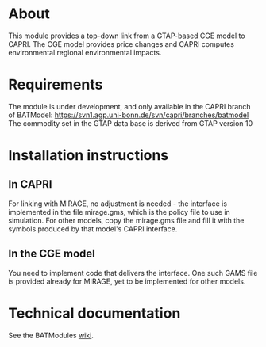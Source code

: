 # About

This module provides a top-down link from a GTAP-based CGE model to CAPRI. The CGE model provides price changes and CAPRI computes environmental regional environmental impacts.


# Requirements

The module is under development, and only available in the CAPRI branch of BATModel:
https://svn1.agp.uni-bonn.de/svn/capri/branches/batmodel
The commodity set in the GTAP data base is derived from GTAP version 10


# Installation instructions

## In CAPRI
For linking with MIRAGE, no adjustment is needed - the interface is implemented in the file mirage.gms, which is the policy file to use in simulation. For other models, copy the mirage.gms file and fill it with the symbols produced by that model's CAPRI interface. 

## In the CGE model
You need to implement code that delivers the interface. One such GAMS file is provided already for MIRAGE, yet to be implemented for other models.

# Technical documentation
See the BATModules [wiki](https://github.com/BATModules/BATModules/wiki/Module-1.2-Regional-Environmental-Impacts).
